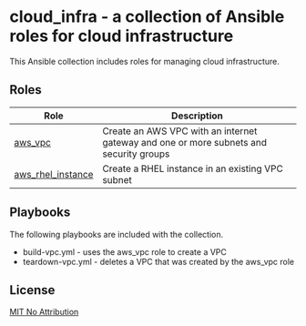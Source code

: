 # cloud\_infra - a collection of Ansible roles for cloud infrastructure

This Ansible collection includes roles for managing cloud infrastructure.

## Roles

| Role | Description |
|------|-------------|
| [aws\_vpc](roles/aws_vpc/) | Create an AWS VPC with an internet gateway and one or more subnets and security groups |
| [aws\_rhel\_instance](roles/aws_rhel_instance/) | Create a RHEL instance in an existing VPC subnet |

## Playbooks

The following playbooks are included with the collection.

- build-vpc.yml - uses the aws\_vpc role to create a VPC
- teardown-vpc.yml - deletes a VPC that was created by the aws\_vpc role

## License

[MIT No Attribution](LICENSE)
